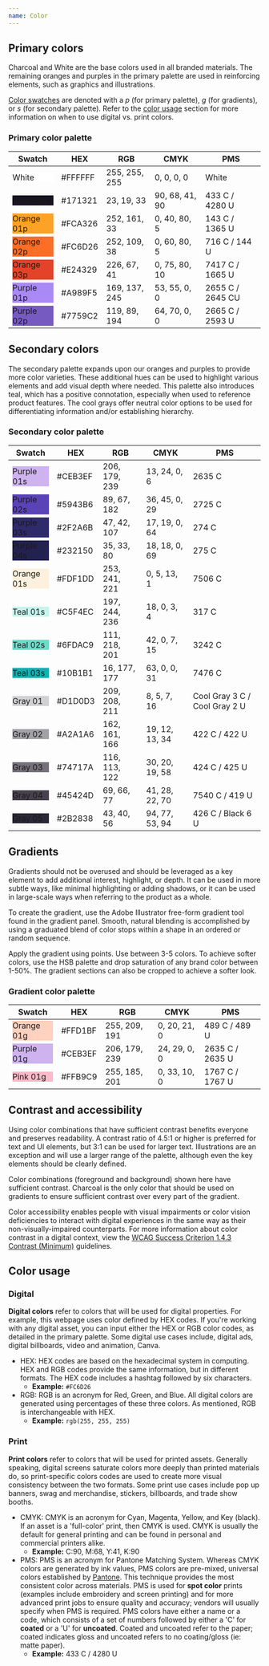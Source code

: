 ```yaml
---
name: Color
---
```


## Primary colors

Charcoal and White are the base colors used in all branded materials. The remaining oranges and purples in the primary palette are used in reinforcing elements, such as graphics and illustrations.

[Color swatches](https://gitlab.com/gitlab-com/marketing/brand-product-marketing/brand-product-marketing/brand-design/-/tree/e6e2bb24e899078935d1aeb0e65c226b6bf36a8b/brand/brand-assets/brand-color-palettes) are denoted with a _p_ (for primary palette), _g_ (for gradients), or _s_ (for secondary palette). Refer to the [color usage](#color-usage) section for more information on when to use digital vs. print colors.

### Primary color palette

| **Swatch**                                                                                                          | **HEX** | **RGB**       | **CMYK**       | **PMS**                        |
| ------------------------------------------------------------------------------------------------------------------- | ------- | ------------- | -------------- | ------------------------------ |
| <div class="gl-p-3" style="background-color:#ffffff;"><span class="variable">White</span> </div>                    | #FFFFFF | 255, 255, 255 | 0, 0, 0, 0     | White                          |
| <div class="gl-p-3 gl-text-white" style="background-color:#171321;"><span class="variable">Charcoal</span> </div>   | #171321 | 23, 19, 33    | 90, 68, 41, 90 | 433 C / 4280 U                 |
| <div class="gl-p-3" style="background-color:#FCA326;"><span class="variable">Orange 01p</span> </div>               | #FCA326 | 252, 161, 33  | 0, 40, 80, 5   | 143 C / 1365 U                 |
| <div class="gl-p-3" style="background-color:#FC6D26;"><span class="variable">Orange 02p</span> </div>               | #FC6D26 | 252, 109, 38  | 0, 60, 80, 5   | 716 C / 144 U                  |
| <div class="gl-p-3 gl-text-white" style="background-color:#E24329;"><span class="variable">Orange 03p</span> </div> | #E24329 | 226, 67, 41   | 0, 75, 80, 10  | 7417 C / 1665 U                |
| <div class="gl-p-3" style="background-color:#A989F5;"><span class="variable">Purple 01p</span> </div>               | #A989F5 | 169, 137, 245 | 53, 55, 0, 0   | 2655 C / 2645 CU               |
| <div class="gl-p-3 gl-text-white" style="background-color:#7759C2;"><span class="variable">Purple 02p</span> </div> | #7759C2 | 119, 89, 194  | 64, 70, 0, 0   | 2665 C / 2593 U                |

## Secondary colors

The secondary palette expands upon our oranges and purples to provide more color varieties. These additional hues can be used to highlight various elements and add visual depth where needed. This palette also introduces teal, which has a positive connotation, especially when used to reference product features. The cool grays offer neutral color options to be used for differentiating information and/or establishing hierarchy.

### Secondary color palette

| **Swatch**                                                                                                          | **HEX** | **RGB**       | **CMYK**       | **PMS**                        |
| ------------------------------------------------------------------------------------------------------------------- | ------- | ------------- | -------------- | ------------------------------ |
| <div class="gl-p-3" style="background-color:#CEB3EF;"><span class="variable">Purple 01s</span> </div>                  | #CEB3EF | 206, 179, 239 | 13, 24, 0, 6    | 2635 C |
| <div class="gl-p-3" style="background-color:#5943B6;"><span class="variable">Purple 02s</span> </div>                  | #5943B6 | 89, 67, 182 | 36, 45, 0, 29 | 2725 C                  |
| <div class="gl-p-3 gl-text-white" style="background-color:#2F2A6B;"><span class="variable">Purple 03s</span> </div>    | #2F2A6B | 47, 42, 107 | 17, 19, 0, 64 | 274 C                  |
| <div class="gl-p-3 gl-text-white" style="background-color:#232150;"><span class="variable">Purple 04s</span> </div>    | #232150 | 35, 33, 80    | 18, 18, 0, 69 | 275 C                 |
| <div class="gl-p-3" style="background-color:#FDF1DD;"><span class="variable">Orange 01s</span> </div>    | #FDF1DD | 253, 241, 221    | 0, 5, 13, 1 | 7506 C             |
| <div class="gl-p-3" style="background-color:#C5F4EC;"><span class="variable">Teal 01s</span> </div>    | #C5F4EC | 197, 244, 236    | 18, 0, 3, 4 | 317 C             |
| <div class="gl-p-3" style="background-color:#6FDAC9;"><span class="variable">Teal 02s</span> </div>                  | #6FDAC9 | 111, 218, 201 | 42, 0, 7, 15    | 3242 C |
| <div class="gl-p-3" style="background-color:#10B1B1;"><span class="variable">Teal 03s</span> </div>                  | #10B1B1 | 16, 177, 177 | 63, 0, 0, 31 | 7476 C                  |
| <div class="gl-p-3" style="background-color:#D1D0D3;"><span class="variable">Gray 01</span> </div>                  | #D1D0D3 | 209, 208, 211 | 8, 5, 7, 16    | Cool Gray 3 C /  Cool Gray 2 U |
| <div class="gl-p-3" style="background-color:#A2A1A6;"><span class="variable">Gray 02</span> </div>                  | #A2A1A6 | 162, 161, 166 | 19, 12, 13, 34 | 422 C / 422 U                  |
| <div class="gl-p-3 gl-text-white" style="background-color:#74717A;"><span class="variable">Gray 03</span> </div>    | #74717A | 116, 113, 122 | 30, 20, 19, 58 | 424 C / 425 U                  |
| <div class="gl-p-3 gl-text-white" style="background-color:#45424D;"><span class="variable">Gray 04</span> </div>    | #45424D | 69, 66, 77    | 41, 28, 22, 70 | 7540 C / 419 U                 |
| <div class="gl-p-3 gl-text-white" style="background-color:#2B2838;"><span class="variable">Gray 05</span> </div>    | #2B2838 | 43, 40, 56    | 94, 77, 53, 94 | 426 C / Black 6 U              |

## Gradients

Gradients should not be overused and should be leveraged as a key element to add additional interest, highlight, or depth. It can be used in more subtle ways, like minimal highlighting or adding shadows, or it can be used in large-scale ways when referring to the product as a whole.

To create the gradient, use the Adobe Illustrator free-form gradient tool found in the gradient panel. Smooth, natural blending is accomplished by using a graduated blend of color stops within a shape in an ordered or random sequence.

Apply the gradient using points. Use between 3-5 colors. To achieve softer colors, use the HSB palette and drop saturation of any brand color between 1-50%. The gradient sections can also be cropped to achieve a softer look.

### Gradient color palette

| **Swatch**                                                                                            | **HEX** | **RGB**       | **CMYK**     | **PMS**         |
| ----------------------------------------------------------------------------------------------------- | ------- | ------------- | ------------ | --------------- |
| <div class="gl-p-3" style="background-color:#FFD1BF;"><span class="variable">Orange 01g</span> </div> | #FFD1BF | 255, 209, 191 | 0, 20, 21, 0 | 489 C / 489 U   |
| <div class="gl-p-3" style="background-color:#CEB3EF;"><span class="variable">Purple 01g</span> </div> | #CEB3EF | 206, 179, 239 | 24, 29, 0, 0 | 2635 C / 2635 U |
| <div class="gl-p-3" style="background-color:#FFB9C9;"><span class="variable">Pink 01g</span> </div>   | #FFB9C9 | 255, 185, 201 | 0, 33, 10, 0 | 1767 C / 1767 U |

## Contrast and accessibility

Using color combinations that have sufficient contrast benefits everyone and preserves readability. A contrast ratio of 4.5:1 or higher is preferred for text and UI elements, but 3:1 can be used for larger text. Illustrations are an exception and will use a larger range of the palette, although even the key elements should be clearly defined.

Color combinations (foreground and background) shown here have sufficient contrast. Charcoal is the only color that should be used on gradients to ensure sufficient contrast over every part of the gradient.

Color accessibility enables people with visual impairments or color vision deficiencies to interact with digital experiences in the same way as their non-visually-impaired counterparts. For more information about color contrast in a digital context, view the [WCAG Success Criterion 1.4.3 Contrast (Minimum)](https://www.w3.org/TR/WCAG21/#contrast-minimum) guidelines.

## Color usage

### Digital

**Digital colors** refer to colors that will be used for digital properties. For example, this webpage uses color defined by HEX codes. If you're working with any digital asset, you can input either the HEX or RGB color codes, as detailed in the primary palette. Some digital use cases include, digital ads, digital billboards, video and animation, Canva.

- HEX: HEX codes are based on the hexadecimal system in computing. HEX and RGB codes provide the same information, but in different formats. The HEX code includes a hashtag followed by six characters.
  - **Example:** `#FC6D26`
- RGB: RGB is an acronym for Red, Green, and Blue. All digital colors are generated using percentages of these three colors. As mentioned, RGB is interchangeable with HEX.
  - **Example:** `rgb(255, 255, 255)`

### Print

**Print colors** refer to colors that will be used for printed assets. Generally speaking, digital screens saturate colors more deeply than printed materials do, so print-specific colors codes are used to create more visual consistency between the two formats. Some print use cases include pop up banners, swag and merchandise, stickers, billboards, and trade show booths.

- CMYK: CMYK is an acronym for Cyan, Magenta, Yellow, and Key (black). If an asset is a 'full-color' print, then CMYK is used. CMYK is usually the default for general printing and can be found in personal and commercial printers alike.
  - **Example:** C:90, M:68, Y:41, K:90
- PMS: PMS is an acronym for Pantone Matching System. Whereas CMYK colors are generated by ink values, PMS colors are pre-mixed, universal colors established by [Pantone](https://www.pantone.com/). This technique provides the most consistent color across materials. PMS is used for **spot color** prints (examples include embroidery and screen printing) and for more advanced print jobs to ensure quality and accuracy; vendors will usually specify when PMS is required. PMS colors have either a name or a code, which consists of a set of numbers followed by either a 'C' for **coated** or a 'U' for **uncoated**. Coated and uncoated refer to the paper; coated indicates gloss and uncoated refers to no coating/gloss (ie: matte paper).
  - **Example:** 433 C / 4280 U
